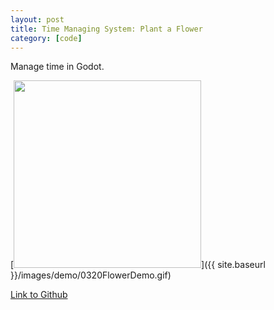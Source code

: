 ```yaml
---
layout: post
title: Time Managing System: Plant a Flower
category: [code]
---
```

Manage time in Godot.  

[<img src="{{ site.baseurl }}/images/demo/0220DialogueDemo.gif" style="width: 300px;"/>]({{ site.baseurl }}/images/demo/0320FlowerDemo.gif)

[Link to Github](https://github.com/YZnoodle/TimeFlower)  
<!--more-->